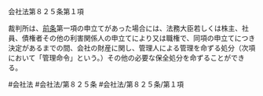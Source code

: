 会社法第８２５条第１項

裁判所は、[前条](会社法＿＿＿＿第８２４条第１項)第一項の申立てがあった場合には、法務大臣若しくは株主、社員、債権者その他の利害関係人の申立てにより又は職権で、同項の申立てにつき決定があるまでの間、会社の財産に関し、管理人による管理を命ずる処分（次項において「管理命令」という。）その他の必要な保全処分を命ずることができる。

#会社法
#会社法/第８２５条
#会社法/第８２５条/第１項
